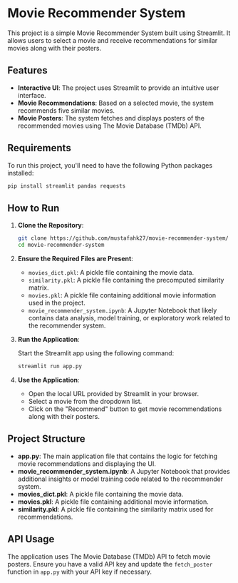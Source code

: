 # Movie Recommender System

This project is a simple Movie Recommender System built using Streamlit. It allows users to select a movie and receive recommendations for similar movies along with their posters.

## Features

- **Interactive UI**: The project uses Streamlit to provide an intuitive user interface.
- **Movie Recommendations**: Based on a selected movie, the system recommends five similar movies.
- **Movie Posters**: The system fetches and displays posters of the recommended movies using The Movie Database (TMDb) API.

## Requirements

To run this project, you'll need to have the following Python packages installed:

```bash
pip install streamlit pandas requests
```

## How to Run

1. **Clone the Repository**:

   ```bash
   git clone https://github.com/mustafahk27/movie-recommender-system/
   cd movie-recommender-system
   ```

2. **Ensure the Required Files are Present**:
   - `movies_dict.pkl`: A pickle file containing the movie data.
   - `similarity.pkl`: A pickle file containing the precomputed similarity matrix.
   - `movies.pkl`: A pickle file containing additional movie information used in the project.
   - `movie_recommender_system.ipynb`: A Jupyter Notebook that likely contains data analysis, model training, or exploratory work related to the recommender system.

3. **Run the Application**:

   Start the Streamlit app using the following command:

   ```bash
   streamlit run app.py
   ```

4. **Use the Application**:
   - Open the local URL provided by Streamlit in your browser.
   - Select a movie from the dropdown list.
   - Click on the "Recommend" button to get movie recommendations along with their posters.

## Project Structure

- **app.py**: The main application file that contains the logic for fetching movie recommendations and displaying the UI.
- **movie_recommender_system.ipynb**: A Jupyter Notebook that provides additional insights or model training code related to the recommender system.
- **movies_dict.pkl**: A pickle file containing the movie data.
- **movies.pkl**: A pickle file containing additional movie information.
- **similarity.pkl**: A pickle file containing the similarity matrix used for recommendations.

## API Usage

The application uses The Movie Database (TMDb) API to fetch movie posters. Ensure you have a valid API key and update the `fetch_poster` function in `app.py` with your API key if necessary.
